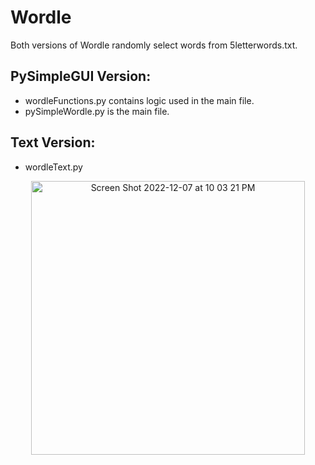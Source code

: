 # Wordle
Both versions of Wordle randomly select words from 5letterwords.txt.

## PySimpleGUI Version: 
- wordleFunctions.py contains logic used in the main file.
- pySimpleWordle.py is the main file. 
  
## Text Version: 
- wordleText.py

<div align="center">
<img width="438" alt="Screen Shot 2022-12-07 at 10 03 21 PM" src="https://user-images.githubusercontent.com/76240464/209466397-c9983357-7a9c-4aa9-a808-864827506031.png">
